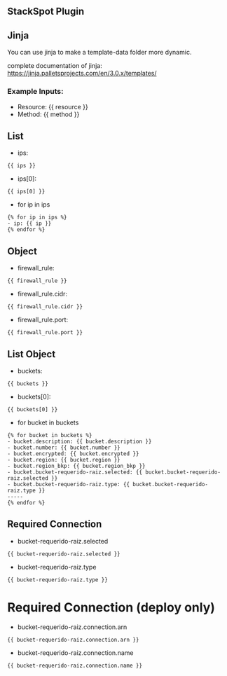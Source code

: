 ## StackSpot Plugin

## Jinja

You can use jinja to make a template-data folder more dynamic.

complete documentation of jinja: https://jinja.palletsprojects.com/en/3.0.x/templates/

### Example Inputs:
- Resource: {{ resource }}
- Method: {{ method }}

## List
- ips: 
```
{{ ips }}
```
- ips[0]:
```
{{ ips[0] }}
```
- for ip in ips
```
{% for ip in ips %}
- ip: {{ ip }} 
{% endfor %}
```

## Object
- firewall_rule: 
```
{{ firewall_rule }}
```
- firewall_rule.cidr: 
```
{{ firewall_rule.cidr }}
```
- firewall_rule.port: 
```
{{ firewall_rule.port }}
```

## List Object
- buckets: 
```
{{ buckets }}
```
- buckets[0]:
```
{{ buckets[0] }}
```
- for bucket in buckets
```
{% for bucket in buckets %}
- bucket.description: {{ bucket.description }} 
- bucket.number: {{ bucket.number }} 
- bucket.encrypted: {{ bucket.encrypted }} 
- bucket.region: {{ bucket.region }} 
- bucket.region_bkp: {{ bucket.region_bkp }} 
- bucket.bucket-requerido-raiz.selected: {{ bucket.bucket-requerido-raiz.selected }} 
- bucket.bucket-requerido-raiz.type: {{ bucket.bucket-requerido-raiz.type }} 
-----
{% endfor %}
```

## Required Connection
- bucket-requerido-raiz.selected
```
{{ bucket-requerido-raiz.selected }}
```

- bucket-requerido-raiz.type
```
{{ bucket-requerido-raiz.type }}
```

# Required Connection (deploy only)
- bucket-requerido-raiz.connection.arn
```
{{ bucket-requerido-raiz.connection.arn }}
```
- bucket-requerido-raiz.connection.name
```
{{ bucket-requerido-raiz.connection.name }}
```